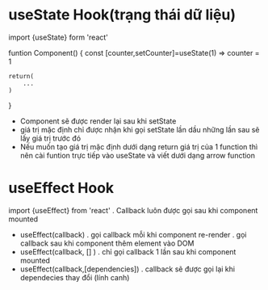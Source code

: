 # useState Hook(trạng thái dữ liệu)
import {useState} form 'react'

funtion Component()
{
    const [counter,setCounter]=useState(1) => counter = 1
    
    return(
        ...
    )
}

* Component sẽ được render lại sau khi setState     
* giá trị mặc định chỉ được nhận khi gọi setState lần dầu những lần sau sẽ lấy giá trị trước đó
* Nếu muốn tạo giá trị mặc định dưới dạng return giá trị của 1 function thì nên cài funtion trực tiếp vào useState và viết dưới dạng arrow function

# useEffect Hook
import {useEffect} from 'react'
. Callback luôn được gọi sau khi component mounted
* useEffect(callback)
. gọi callback mỗi khi component re-render
. gọi callback sau khi component thêm element vào DOM
* useEffect(callback, [] )
. chỉ gọi callback 1 lần sau khi component mounted
* useEffect(callback,[dependencies])
. callback sẽ được gọi lại khi dependecies thay đổi (lính canh)
